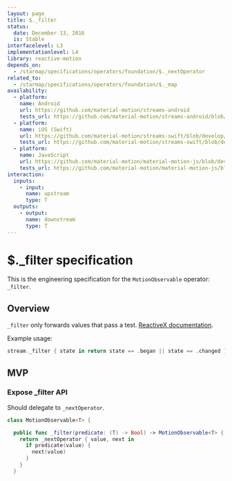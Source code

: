 ```yaml
---
layout: page
title: $._filter
status:
  date: December 13, 2016
  is: Stable
interfacelevel: L3
implementationlevel: L4
library: reactive-motion
depends_on:
  - /starmap/specifications/operators/foundation/$._nextOperator
related_to:
  - /starmap/specifications/operators/foundation/$._map
availability:
  - platform:
    name: Android
    url: https://github.com/material-motion/streams-android
    tests_url: https://github.com/material-motion/streams-android/blob/develop/library/src/test/java/com/google/android/material/motion/streams/MotionObservableTests.java
  - platform:
    name: iOS (Swift)
    url: https://github.com/material-motion/streams-swift/blob/develop/src/operators/foundation/_filter.swift
    tests_url: https://github.com/material-motion/streams-swift/blob/develop/tests/unit/operator/_filterTests.swift
  - platform:
    name: JavaScript
    url: https://github.com/material-motion/material-motion-js/blob/develop/packages/streams/src/MotionObservable.ts
    tests_url: https://github.com/material-motion/material-motion-js/blob/develop/packages/streams/src/__tests__/MotionObservable-filter.test.ts
interaction:
  inputs:
    - input:
      name: upstream
      type: T
  outputs:
    - output:
      name: downstream
      type: T
---
```


# $._filter specification

This is the engineering specification for the `MotionObservable` operator: `_filter`.

## Overview

`_filter` only forwards values that pass a test. [ReactiveX documentation](http://reactivex.io/documentation/operators/filter.html).

Example usage:

```swift
stream._filter { state in return state == .began || state == .changed }
```

## MVP

### Expose _filter API

Should delegate to `_nextOperator`.

```swift
class MotionObservable<T> {

  public func _filter(predicate: (T) -> Bool) -> MotionObservable<T> {
    return _nextOperator { value, next in
      if predicate(value) {
        next(value)
      }
    }
  }
```
